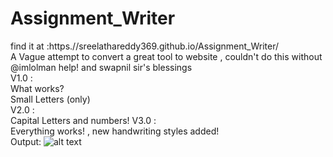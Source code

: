 # Assignment_Writer
find it at :https.//sreelathareddy369.github.io/Assignment_Writer/<br />
A Vague attempt to convert a great tool to website , couldn't do this without @imlolman help! and swapnil sir's blessings<br />
V1.0 :<br />
 What works? <br />
  Small Letters (only)<br />
V2.0 :<br />
Capital Letters and numbers!
V3.0 : <br />
Everything works! , new handwriting styles added!
<br />
Output:
![alt text](https://github.com/sreelathareddy369/Assignment_Writer/blob/master/output.jpg)




